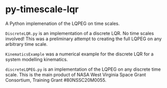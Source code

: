 # py-timescale-lqr
A Python implemenation of the LQPEG on time scales. 

`DiscreteLQR.py` is an implementation of a discrete LQR. No time scales involved! This was a preliminary attempt to creating the full LQPEG on any arbitrary time scale.

`KinematicsExample` was a numerical example for the discrete LQR for a system modelling kinematics.

`discreteLQPEG.py` is an implementation of the LQPEG on any discrete time scale. This is the main product of NASA West Virginia Space Grant Consortium, Training Grant #80NSSC20M0055.
